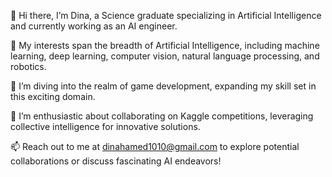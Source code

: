 👋 Hi there, I’m Dina, a Science graduate specializing in Artificial Intelligence and currently working as an AI engineer.

👀 My interests span the breadth of Artificial Intelligence, including machine learning, deep learning, computer vision, natural language processing, and robotics.

🌱 I’m diving into the realm of game development, expanding my skill set in this exciting domain.

💞️ I’m enthusiastic about collaborating on Kaggle competitions, leveraging collective intelligence for innovative solutions.

📫 Reach out to me at dinahamed1010@gmail.com to explore potential collaborations or discuss fascinating AI endeavors!

<!---
DinaAI9/DinaAI9 is a ✨ special ✨ repository because its `README.md` (this file) appears on your GitHub profile.
You can click the Preview link to take a look at your changes.
--->
